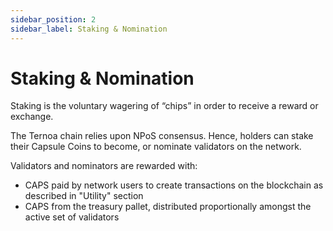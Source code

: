 ```yaml
---
sidebar_position: 2
sidebar_label: Staking & Nomination
---
```


# Staking & Nomination

Staking is the voluntary wagering of “chips” in order to receive a reward or exchange. 

The Ternoa chain relies upon NPoS consensus. Hence, holders can stake their Capsule Coins to become, or nominate validators on the network.

Validators and nominators are rewarded with:

- CAPS paid by network users to create transactions on the blockchain as described in "Utility" section
- CAPS from the treasury pallet, distributed proportionally amongst the active set of validators
